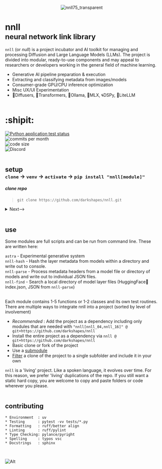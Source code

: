 <div align="center">

![nnll75_transparent](https://github.com/user-attachments/assets/de8c1a49-4695-4c4b-b7c4-29fba483a65d)</div>
# nnll <br><sub>neural network link library</sub>

`nnll` (or <em>null</em>) is a project incubator and AI toolkit for managing and processing Diffusion and Large Language Models (LLMs). The project is divided into modular, ready-to-use components and may appeal to researchers or developers working in the general field of machine learning.

* Generative AI pipeline preparation & execution
* Extracting and classifying metadata from images/models
* Consumer-grade GPU/CPU inference optimization
* Misc UX/UI Experimentation
* 🧨Diffusers, 🤗Transformers, 🦙Ollama, 🍏MLX, 🌀DSPy, 🚅LiteLLM<br><br>

# :shipit:
[![Python application test status](https://github.com/darkshapes/nnll/actions/workflows/python-app.yml/badge.svg)](https://github.com/darkshapes/nnll/actions/workflows/python-app.yml) <br>
![commits per month](https://img.shields.io/github/commit-activity/m/darkshapes/nnll?color=indigo)<br>
![code size](https://img.shields.io/github/languages/code-size/darkshapes/nnll?color=navy)<br>
![Discord](https://img.shields.io/discord/1266757128249675867?color=black)<br><br>

## setup <br> <sub>`clone` -> `venv` -> `activate` -> `pip install "nnll[module]"`<sub>
#####  clone repo
> ```
> git clone https://github.com/darkshapes/nnll.git
> ```

<details> <summary> <a>Next--></a></summary>

#####  create virtual environment
> ```
> python3 -m venv .venv_nnll
> ```

<details> <summary> <a>Next--></a></summary>

##### 3 (windows powershell) activate
> ```
> Set-ExecutionPolicy Bypass -Scope Process -Force; .venv_nnll\Scripts\Activate.ps1
> ```

##### 3 ( linux | macos) activate
> ```
> source .venv_nnll/bin/activate
> ```

<details> <summary> <a>Next--></a></summary>

##### 4 install
> - install the bare minimum:
> ```
> pip install -e nnll
> ```
> - install select packages:
> ```
> pip install -e "nnll[nnll_33,nnll_56]"
> ```
> - install all packages :
> ```
> pip install -e "nnll[dev]"
>```
##### Done.
</details></details></details><br>

## use
Some modules are full scripts and can be run from command line. These are written here:

`astra`        - Experimental generative system<br>
`nnll-hash`    - Hash the layer metadata from models within a directory and write out to console.<br>
`nnll-parse`   - Process metadata headers from a model file or directory of models and write out to individual JSON files.<br>
`nnll-find`    - Search a local directory of model layer files (HuggingFace🤗 index.json, JSON from `nnll-parse`)<br>
<br>

Each module contains 1-5 functions or 1-2 classes and its own test routines. There are multiple ways to integrate nnll into a project (sorted by level of involvement)

- *Recommended* : Add the project as a dependency including only modules that are needed with `"nnll[nnll_04,nnll_16]" @ git+https://github.com/darkshapes/nnll`
- Install the entire project as a dependency via `nnll @ git+https://github.com/darkshapes/nnll`
- Basic clone or fork of the project
-  Use a [submodule](https://github.blog/open-source/git/working-with-submodules/)
- [Filter](https://github.com/newren/git-filter-repo/) a clone of the project to a single subfolder and include it in your own


`nnll` is a 'living' project. Like a spoken language, it evolves over time. For this reason, we prefer 'living' duplications of the repo. If you still want a static hard copy, you are welcome to copy and paste folders or code wherever you please.<br><br>
## contributing
```
* Environment  : uv
* Testing      : pytest -vv tests/*.py
* Formatting   : ruff/better align
* Linting      : ruff/pylint
* Type Checking: pylance/pyright
* Spelling     : typos vsc
* Docstrings   : sphinx
```
<br>

![Alt](https://repobeats.axiom.co/api/embed/13fd2c53953a777ae8583f620fa8bd014baadef1.svg "Repobeats analytics image")